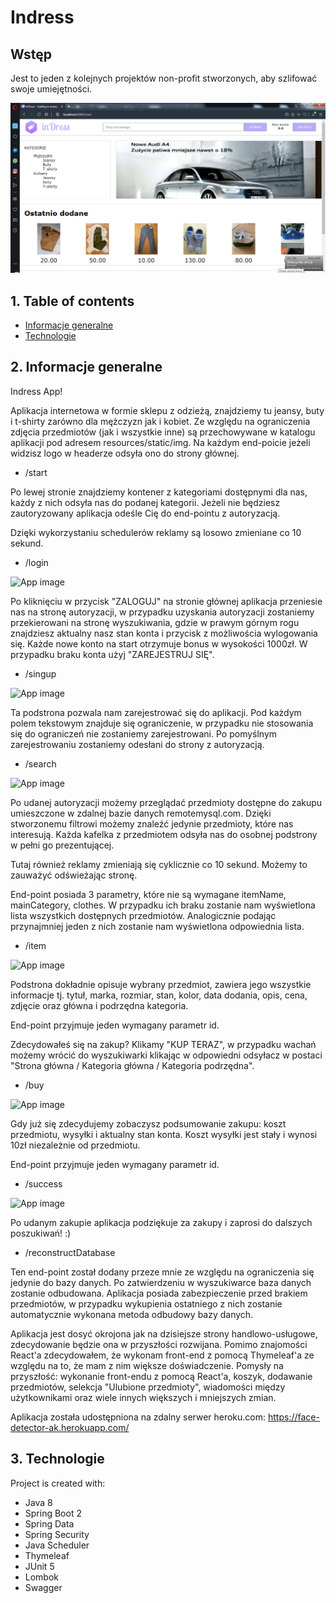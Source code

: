 # Indress
## Wstęp
Jest to jeden z kolejnych projektów non-profit stworzonych, aby szlifować swoje umiejętności.

![App image](src/main/resources/static/img/readme/example1.png)

## 1. Table of contents
* [Informacje generalne](#2-general-info)
* [Technologie](#3-technologies)

## 2. Informacje generalne
Indress App!

Aplikacja internetowa w formie sklepu z odzieżą, znajdziemy tu jeansy, buty i t-shirty zarówno dla mężczyzn jak i kobiet.
Ze względu na ograniczenia zdjęcia przedmiotów (jak i wszystkie inne) są przechowywane w katalogu aplikacji pod adresem
resources/static/img. Na każdym end-poicie jeżeli widzisz logo w headerze odsyła ono do strony głównej.

* /start

Po lewej stronie znajdziemy kontener z kategoriami dostępnymi dla nas, każdy z nich odsyła nas do podanej kategorii.
Jeżeli nie będziesz zautoryzowany aplikacja odeśle Cię do end-pointu z autoryzacją.

Dzięki wykorzystaniu schedulerów reklamy są losowo zmieniane co 10 sekund.

* /login

![App image](src/main/resources/static/img/example2.png)

Po kliknięciu w przycisk "ZALOGUJ" na stronie głównej aplikacja przeniesie nas na stronę autoryzacji, w przypadku
uzyskania autoryzacji zostaniemy przekierowani na stronę wyszukiwania, gdzie w prawym górnym rogu znajdziesz aktualny
nasz stan konta i przycisk z możliwościa wylogowania się. Każde nowe konto na start otrzymuje bonus w wysokości 1000zł.
W przypadku braku konta użyj "ZAREJESTRUJ SIĘ".

* /singup

![App image](src/main/resources/static/img/example3.png)

Ta podstrona pozwala nam zarejestrować się do aplikacji. Pod każdym polem tekstowym znajduje się ograniczenie, w przypadku
nie stosowania się do ograniczeń nie zostaniemy zarejestrowani. Po pomyślnym zarejestrowaniu zostaniemy odesłani do
strony z autoryzacją.

* /search

![App image](src/main/resources/static/img/example4.png)

Po udanej autoryzacji możemy przeglądać przedmioty dostępne do zakupu umieszczone w zdalnej bazie danych remotemysql.com.
Dzięki stworzonemu filtrowi możemy znaleźć jedynie przedmioty, które nas interesują. Każda kafelka z przedmiotem odsyła
nas do osobnej podstrony w pełni go prezentującej.

Tutaj również reklamy zmieniają się cyklicznie co 10 sekund. Możemy to zauważyć odświeżając stronę.

End-point posiada 3 parametry, które nie są wymagane itemName, mainCategory, clothes. W przypadku ich braku zostanie nam
wyświetlona lista wszystkich dostępnych przedmiotów. Analogicznie podając przynajmniej jeden z nich zostanie nam
wyświetlona odpowiednia lista.

* /item

![App image](src/main/resources/static/img/example5.png)

Podstrona dokładnie opisuje wybrany przedmiot, zawiera jego wszystkie informacje tj. tytuł, marka, rozmiar, stan, kolor,
data dodania, opis, cena, zdjęcie oraz główna i podrzędna kategoria.

End-point przyjmuje jeden wymagany parametr id.

Zdecydowałeś się na zakup? Klikamy "KUP TERAZ", w przypadku wachań możemy wrócić do wyszukiwarki klikając w
odpowiedni odsyłacz w postaci "Strona główna / Kategoria główna / Kategoria podrzędna".

* /buy

![App image](src/main/resources/static/img/example6.png)

Gdy już się zdecydujemy zobaczysz podsumowanie zakupu: koszt przedmiotu, wysyłki i aktualny stan konta. Koszt wysyłki
jest stały i wynosi 10zł niezależnie od przedmiotu.

End-point przyjmuje jeden wymagany parametr id.

* /success

![App image](src/main/resources/static/img/example7.png)

Po udanym zakupie aplikacja podziękuje za zakupy i zaprosi do dalszych poszukiwań! :)

* /reconstructDatabase

Ten end-point został dodany przeze mnie ze względu na ograniczenia się jedynie do bazy danych. Po zatwierdzeniu w
wyszukiwarce baza danych zostanie odbudowana. Aplikacja posiada zabezpieczenie przed brakiem przedmiotów, w przypadku
wykupienia ostatniego z nich zostanie automatycznie wykonana metoda odbudowy bazy danych.



Aplikacja jest dosyć okrojona jak na dzisiejsze strony handlowo-usługowe, zdecydowanie będzie ona w przyszłości rozwijana.
Pomimo znajomości React'a zdecydowałem, że wykonam front-end z pomocą Thymeleaf'a ze względu na to, że mam z nim większe
doświadczenie. Pomysły na przyszłość: wykonanie front-endu z pomocą React'a, koszyk, dodawanie przedmiotów, selekcja
"Ulubione przedmioty", wiadomości między użytkownikami oraz wiele innych większych i mniejszych zmian.

Aplikacja została udostępniona na zdalny serwer heroku.com: https://face-detector-ak.herokuapp.com/

## 3. Technologie
Project is created with:
* Java 8
* Spring Boot 2
* Spring Data
* Spring Security
* Java Scheduler
* Thymeleaf
* JUnit 5
* Lombok
* Swagger

